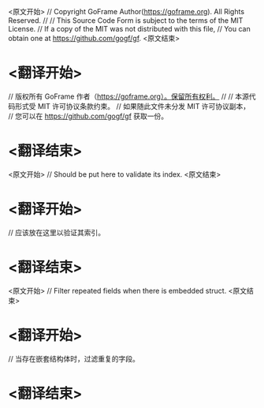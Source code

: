 
<原文开始>
// Copyright GoFrame Author(https://goframe.org). All Rights Reserved.
//
// This Source Code Form is subject to the terms of the MIT License.
// If a copy of the MIT was not distributed with this file,
// You can obtain one at https://github.com/gogf/gf.
<原文结束>

# <翻译开始>
// 版权所有 GoFrame 作者（https://goframe.org）。保留所有权利。
//
// 本源代码形式受 MIT 许可协议条款约束。
// 如果随此文件未分发 MIT 许可协议副本，
// 您可以在 https://github.com/gogf/gf 获取一份。
# <翻译结束>


<原文开始>
// Should be put here to validate its index.
<原文结束>

# <翻译开始>
// 应该放在这里以验证其索引。
# <翻译结束>


<原文开始>
// Filter repeated fields when there is embedded struct.
<原文结束>

# <翻译开始>
// 当存在嵌套结构体时，过滤重复的字段。
# <翻译结束>

